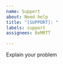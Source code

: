 ```yaml
---
name: Support
about: Need help
title: "[SUPPORT]: "
labels: support
assignees: 0xMRTT

---
```


Explain your problem
